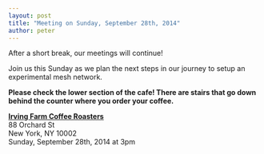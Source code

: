 ```yaml
---
layout: post
title: "Meeting on Sunday, September 28th, 2014"
author: peter
---
```


After a short break, our meetings will continue!

Join us this Sunday as we plan the next steps in our journey to setup an experimental mesh network.

__Please check the lower section of the cafe! There are stairs that go down behind the counter where you order your coffee.__

__[Irving Farm Coffee Roasters](https://www.google.com/maps/place/Irving+Farm+Coffee+Roasters/@40.7179886,-73.9902479,17z/data=!3m1!4b1!4m2!3m1!1s0x89c259873f0067c1:0x5aede67045aa029f)__<br>
88 Orchard St<br>
New York, NY 10002<br>
Sunday, September 28th, 2014 at 3pm
